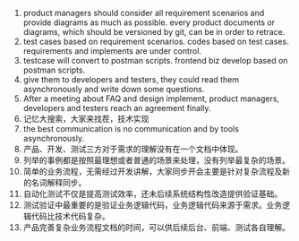 1. product managers should consider all requirement scenarios and provide diagrams as much as possible. every product documents or diagrams, which should be versioned by git, can be in order to retrace.
2. test cases based on requirement scenarios. codes based on test cases. requirements and implements are under control.
3. testcase will convert to postman scripts. frontend biz develop based on postman scripts.
4. give them to developers and testers, they could read them asynchronously and write down some questions.
5. After a meeting about FAQ and design implement, product managers, developers and testers reach an agreement finally.
6. 记忆大搜索，大家来找茬，技术实现
7. the best communication is no communication and by tools asynchronously.
8. 产品、开发、测试三方对于需求的理解没有在一个文档中体现。
9. 列举的事例都是按照最理想或者普通的场景来处理，没有列举最复杂的场景。
10. 简单的业务流程，无需经过开发讲解，大家同步开会主要是针对复杂流程及新的名词解释同步。
11. 自动化测试不仅是提高测试效率，还未后续系统结构性改造提供验证基础。
12. 测试验证中最重要的是验证业务逻辑代码，业务逻辑代码来源于需求。业务逻辑代码比技术代码复杂。
13. 产品完善复杂业务流程文档的时间，可以供后续后台、前端、测试各自理解。

